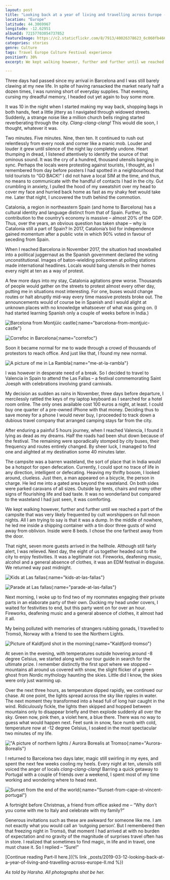 ```yaml
---
layout: post
title: "Looking back at a year of living and travelling across Europe - I"
location: "Europe"
latitude: 44.3069967
longitude: -12.62951
albumId: 72157703054737852
featureImage: https://c2.staticflickr.com/8/7913/40026378623_6c060fb466_c.jpg
categories: stories
genre: Culture
tags: Travel Europe Culture Festival experience
positionY: 30%
excerpt: We kept walking however, further and further until we reached a part of the campsite that was very likely frequented by cult worshippers on full moon nights.

---
```

Three days had passed since my arrival in Barcelona and I was still barely clawing at my new life. In spite of having ransacked the market nearly half a dozen times, I was running short of everyday supplies. That evening, cursing my dreadful memory, I headed out yet again to buy some more. 

It was 10 in the night when I started making my way back, shopping bags in both hands, feet a little jittery as I navigated through widowed streets. Suddenly, a strange noise like a million church bells ringing started reverberating through the city. _Clang-clang-clang!_ This would die soon, I thought, whatever it was.

Two minutes. Five minutes. Nine, then ten. It continued to rush out relentlessly from every nook and corner like a manic mob. Louder and louder it grew until silence of the night lay completely undone. Heart thumping in dread, I listened attentively to identify the source of that ominous sound. It was the cry of a hundred, thousand utensils banging in sync. Perhaps the locals were protesting against tourists, I thought, as I remembered from day before posters I had spotted in a neighbourhood that told tourists to “GO BACK!” I did not have a local SIM at the time, and thus, no means to communicate with the handful of contacts I had in the city. Gut crumbling in anxiety, I pulled the hood of my sweatshirt over my head to cover my face and hurried back home as fast as my shaky feet would take me. Later that night, I uncovered the truth behind the commotion.

Catalonia, a region in northeastern Spain (and home to Barcelona) has a cultural identity and language distinct from that of Spain. Further, its contribution to the country’s economy is massive – almost 20% of the GDP. Thus, over the years, an obvious question has taken shape – why is Catalonia still a part of Spain? In 2017, Catalonia’s bid for independence gained momentum after a public vote in which 90% voted in favour of seceding from Spain. 

When I reached Barcelona in November 2017, the situation had snowballed into a political juggernaut as the Spanish government declared the voting unconstitutional. Images of baton-wielding policemen at polling stations made international headlines. Locals would bang utensils in their homes every night at ten as a way of protest.

A few more days into my stay, Catalonia agitations grew worse. Thousands of people would gather on the streets to protest almost every other day, putting me in situations most interesting. For one, buses would change routes or halt abruptly mid-way every time massive protests broke out. The announcements would of course be in Spanish and I would alight at unknown places with no knowledge whatsoever of what was going on. (I had started learning Spanish only a couple of weeks before in India.)

![Barcelona from Montjüic castle](){:name="barcelona-from-montjuic-castle"} 


![Correfoc in Barcelona](){:name="correfoc"} 

Soon it became normal for me to wade through a crowd of thousands of protestors to reach office. And just like that, I found my new normal. 

![A picture of me in La Rambla](){:name="me-at-la-rambla"}

I was however in desperate need of a break. So I decided to travel to Valencia in Spain to attend the Las Fallas – a festival commemorating Saint Joesph with celebrations involving grand carnivals. 

My decision as sudden as rains in November, three days before departure, I mercilessly rattled the keys of my laptop keyboard as I searched for a hotel room online. The only ones available cost 100 euros a night, at least. I could buy one quarter of a pre-owned iPhone with that money. Deciding thus to save money for a phone I would never buy, I proceeded to track down a dubious travel company that arranged camping stays far from the city. 

After enduring a painful 5 hours journey, when I reached Valencia, I found it lying as dead as my dreams. Half the roads had been shut down because of the festival. The remaining were sporadically stomped by city buses, their frequency and routes entirely changed. By sheer luck, I managed to find one and alighted at my destination some 40 minutes later. 

The campsite was a barren wasteland, the sort of place that in India would be a hotspot for open defecation. Currently, I could spot no trace of life in any direction, intelligent or defecating. Heaving my thrifty bosom, I looked around, clueless. Just then, a man appeared on a bicycle, the person in charge. He led me into a gated area beyond the wasteland. On both sides were parked caravans of all sizes. Outside lay tents, chairs and many other signs of flourishing life and bad taste. It was no wonderland but compared to the wasteland I had just seen, it was comforting.

We kept walking however, further and further until we reached a part of the campsite that was very likely frequented by cult worshippers on full moon nights. All I am trying to say is that it was a dump. In the middle of nowhere, he led me inside a shipping container with a tin door three gusts of wind away from oblivion. Inside were 8 beds. I chose the one farthest away from the door. 

That night, seven more guests arrived in the hellhole. Although still fairly alert, I was relieved. Next day, the eight of us together headed out to the city to enjoy festivities. It was a legitimate riot. Fireworks, deafening music, alcohol and a general absence of clothes, it was an EDM festival in disguise. We returned way past midnight. 

![Kids at Las fallas](){:name="kids-at-las-fallas"}

![Parade at Las fallas](){:name="parade-at-las-fallas"}

Next morning, I woke up to find two of my roommates engaging their private parts in an elaborate party of their own. Ducking my head under covers, I waited for festivities to end, but this party went on for over an hour. Fireworks, deafening music and a general absence of clothes, it almost had it all.

My being polluted with memories of strangers rubbing gonads, I travelled to Tromsö, Norway with a friend to see the Northern Lights.  

![Picture of Kaldfjord shot in the morning](){:name="Kaldfjord-tromso"}

At seven in the evening, with temperatures outside hovering around -8 degree Celsius, we started along with our tour guide in search for the ultimate prize. I remember distinctly the first spot where we stopped – mountains all around us covered with snow, the slight flicker of a green ghost from Nordic mythology haunting the skies. Little did I know, the skies were only just warming up. 

Over the next three hours, as temperature dipped rapidly, we continued our chase. At one point, the lights spread across the sky like ripples in water. The next moment they transformed into a head full of long hair caught in the wind. Ridiculously fickle, the lights then skipped and hopped between mountains only to disappear briefly and then explode suddenly all over the sky. Green now, pink then, a violet here, a blue there. There was no way to guess what would happen next. Feet sunk in snow, face numb with cold, temperature now at -12 degree Celsius, I soaked in the most spectacular two minutes of my life. 

!["A picture of northern lights / Aurora Borealis at Tromso](){:name="Aurora-Borealis"}

I returned to Barcelona two days later, magic still swirling in my eyes, and spent the next few weeks cooling my heels. Every night at ten, utensils still voiced the anger of locals _clang-clang-clang_! Barring a quick getaway to Portugal with a couple of friends over a weekend, I spent most of my time working and wondering where to head next.

![Sunset from the end of the world](){:name="Sunset-from-cape-st-vincent-portugal"}

A fortnight before Christmas, a friend from office asked me – “Why don’t you come with me to Italy and celebrate with my family?”

Generous invitations such as these are awkward for someone like me. I am not exactly what you would call an ‘outgoing person’. But I remembered then that freezing night in Tromsö, that moment I had arrived at with no burden of expectation and no gravity of the magnitude of surprises travel often has in store. I realized that sometimes to find magic, in life and in travel, one must chase it. So I replied – “Sure!”

[Continue reading Part-II here.]({% link _posts/2019-03-12-looking-back-at-a-year-of-living-and-travelling-across-europe-II.md %})

_As told by Harsha. All photographs shot be her._